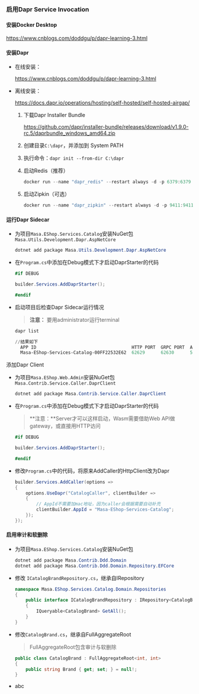 ### 启用Dapr Service Invocation

#### 安装Docker Desktop

https://www.cnblogs.com/doddgu/p/dapr-learning-3.html

#### 安装Dapr

* 在线安装：
  
  https://www.cnblogs.com/doddgu/p/dapr-learning-3.html

* 离线安装：
  
  https://docs.dapr.io/operations/hosting/self-hosted/self-hosted-airgap/
  
  1. 下载Dapr Installer Bundle
     
     https://github.com/dapr/installer-bundle/releases/download/v1.9.0-rc.5/daprbundle_windows_amd64.zip
  
  2. 创建目录`C:\dapr`，并添加到 System PATH
  
  3. 执行命令：`dapr init --from-dir C:\dapr`
  
  4. 启动Redis（推荐）
     
     ```powershell
     docker run --name "dapr_redis" --restart always -d -p 6379:6379 redislabs/rejson
     ```
  
  5. 启动Zipkin（可选）
     
     ```powershell
     docker run --name "dapr_zipkin" --restart always -d -p 9411:9411 openzipkin/zipkin
     ```

#### 运行Dapr Sidecar

* 为项目`Masa.EShop.Services.Catalog`安装NuGet包`Masa.Utils.Development.Dapr.AspNetCore`
  
  ```powershell
  dotnet add package Masa.Utils.Development.Dapr.AspNetCore
  ```

* 在`Program.cs`中添加在Debug模式下才启动DaprStarter的代码
  
  ```csharp
  #if DEBUG
  
  builder.Services.AddDaprStarter();
  
  #endif
  ```

* 启动项目后检查Dapr Sidecar运行情况
  
  > **注意：** 要用administrator运行terminal
  
  ```powershell
  dapr list
  
  //结果如下
    APP ID                                    HTTP PORT  GRPC PORT  APP PORT  COMMAND  AGE  CREATED              DAPRD PID  CLI PID
    Masa-EShop-Services-Catalog-00FF22532E62  62629      62630      5290               3h   2022-10-10 11:10.29  14804      3242
  ```

添加Dapr Client

* 为项目`Masa.EShop.Web.Admin`安装NuGet包`Masa.Contrib.Service.Caller.DaprClient`
  
  ```powershell
  dotnet add package Masa.Contrib.Service.Caller.DaprClient
  ```

* 在`Program.cs`中添加在Debug模式下才启动DaprStarter的代码
  
  > **注意：**Server才可以这样启动，Wasm需要借助Web API做gateway，或直接用HTTP访问
  
  ```csharp
  #if DEBUG
  
  builder.Services.AddDaprStarter();
  
  #endif
  ```

* 修改`Program.cs`中的代码，将原来AddCaller的HttpClient改为Dapr
  
  ```csharp
  builder.Services.AddCaller(options =>
  {
      options.UseDapr("CatalogCaller", clientBuilder =>
      {
          // AppId不需要加mac地址，因为caller会根据需要自动补充
          clientBuilder.AppId = "Masa-EShop-Services-Catalog";
      });
  });
  ```

#### 启用审计和软删除

* 为项目`Masa.EShop.Services.Catalog`安装NuGet包
  
  ```powershell
  dotnet add package Masa.Contrib.Ddd.Domain
  dotnet add package Masa.Contrib.Ddd.Domain.Repository.EFCore
  ```

* 修改 `ICatalogBrandRepository.cs`，继承自IRepository
  
  ```csharp
  namespace Masa.EShop.Services.Catalog.Domain.Repositories
  {
      public interface ICatalogBrandRepository : IRepository<CatalogBrand>
      {
          IQueryable<CatalogBrand> GetAll();
      }
  }
  
  ```

* 修改`CatalogBrand.cs`，继承自FullAggregateRoot
  
  > FullAggregateRoot包含审计与软删除
  
  ```csharp
  public class CatalogBrand : FullAggregateRoot<int, int>
  {
      public string Brand { get; set; } = null!;
  }
  ```

* abc
